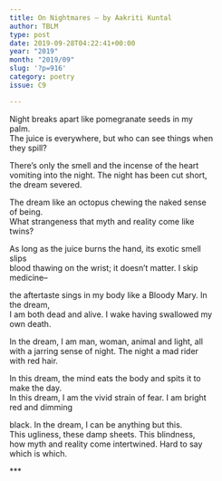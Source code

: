 ```yaml
---
title: On Nightmares – by Aakriti Kuntal
author: TBLM
type: post
date: 2019-09-28T04:22:41+00:00
year: "2019"
month: "2019/09"
slug: '?p=916'
category: poetry
issue: C9

---
```

Night breaks apart like pomegranate seeds in my  
palm.  
The juice is everywhere, but who can see things when  
they spill?

There&#8217;s only the smell and the incense of the heart  
vomiting into the night. The night has been cut short,  
the dream severed.

The dream like an octopus chewing the naked sense  
of being.  
What strangeness that myth and reality come like  
twins?

As long as the juice burns the hand, its exotic smell  
slips  
blood thawing on the wrist; it doesn&#8217;t matter. I skip  
medicine&#8211;

the aftertaste sings in my body like a Bloody Mary. In  
the dream,  
I am both dead and alive. I wake having swallowed my  
own death.

In the dream, I am man, woman, animal and light, all  
with a jarring sense of night. The night a mad rider  
with red hair.

In this dream, the mind eats the body and spits it to  
make the day.  
In this dream, I am the vivid strain of fear. I am bright  
red and dimming

black. In the dream, I can be anything but this.  
This ugliness, these damp sheets. This blindness,  
how myth and reality come intertwined. Hard to say  
which is which.

\***
